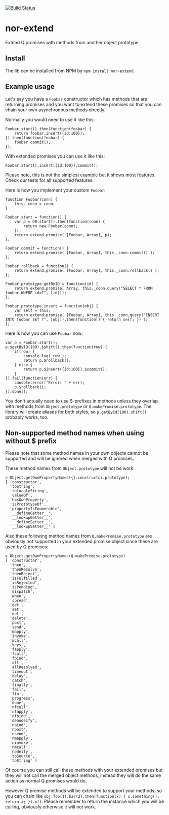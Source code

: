 [![Build Status](https://secure.travis-ci.org/Sendanor/nor-extend.png?branch=master)](http://travis-ci.org/Sendanor/nor-extend)

nor-extend
==========

Extend Q promises with methods from another object prototype.

Install
-------

The lib can be installed from NPM by `npm install nor-extend`.

Example usage
-------------

Let's say you have a `Foobar` constructor which has methods that are 
returning promises and you want to extend these promises so that you can chain 
your own asynchronous methods directly.

Normally you would need to use it like this: 

	Foobar.start().then(function(foobar) {
		return foobar.insert({id:100});
	}).then(function(foobar) {
		foobar.commit();
	});

With extended promises you can use it like this:

	Foobar.start().insert({id:100}).commit();

Please note, this is not the simplest example but it shows most features. Check our tests for all supported features.

Here is how you implement your custom `Foobar`:

	function Foobar(conn) {
		this._conn = conn;
	}
	
	Foobar.start = function() {
		var p = DB.start().then(function(conn) {
			return new Foobar(conn);
		});
		return extend.promise( [Foobar, Array], p);
	};
	
	Foobar.commit = function() {
		return extend.promise( [Foobar, Array], this._conn.commit() );
	};
	
	Foobar.rollback = function() {
		return extend.promise( [Foobar, Array], this._conn.rollback() );
	};
	
	Foobar.prototype.getByID = function(id) {
		return extend.promise( Array, this._conn.query("SELECT * FROM foobar WHERE id=?", [id]));
	};
	
	Foobar.prototype.insert = function(obj) {
		var self = this;
		return extend.promise( [Foobar, Array], this._conn.query("INSERT INTO foobar SET ?", [obj]).then(function() { return self; }) );
	};

Here is how you can use `Foobar` now:

	var p = Foobar.start();
	p.$getByID(100).$shift().then(function(row) {
		if(row) {
			console.log( row );
			return p.$rollback();
		} else {
			return p.$insert({id:100}).$commit();
		}
	}).fail(function(err) {
		console.error('Error: ' + err);
		p.$rollback();
	}).done();

You don't actually need to use $-prefixes in methods unless they overlap with methods from `Object.prototype` or `Q.makePromise.prototype`. The library will create 
aliases for both styles, so `p.getById(100).shift()` probably works, too.

Non-supported method names when using without $ prefix
------------------------------------------------------

Please note that some method names in your own objects cannot be supported and 
will be ignored when merged with Q promises.

These method names from `Object.prototype` will not be work:

	> Object.getOwnPropertyNames({}.constructor.prototype);
	[ 'constructor',
	  'toString',
	  'toLocaleString',
	  'valueOf',
	  'hasOwnProperty',
	  'isPrototypeOf',
	  'propertyIsEnumerable',
	  '__defineGetter__',
	  '__lookupGetter__',
	  '__defineSetter__',
	  '__lookupSetter__' ]

Also these following method names from `Q.makePromise.prototype` are obviously 
not supported in your extended promise object since these are used by Q 
promises:

	> Object.getOwnPropertyNames(Q.makePromise.prototype)
	[ 'constructor',
	  'then',
	  'thenResolve',
	  'thenReject',
	  'isFulfilled',
	  'isRejected',
	  'isPending',
	  'dispatch',
	  'when',
	  'spread',
	  'get',
	  'set',
	  'del',
	  'delete',
	  'post',
	  'send',
	  'mapply',
	  'invoke',
	  'mcall',
	  'keys',
	  'fapply',
	  'fcall',
	  'fbind',
	  'all',
	  'allResolved',
	  'timeout',
	  'delay',
	  'catch',
	  'finally',
	  'fail',
	  'fin',
	  'progress',
	  'done',
	  'nfcall',
	  'nfapply',
	  'nfbind',
	  'denodeify',
	  'nbind',
	  'npost',
	  'nsend',
	  'nmapply',
	  'ninvoke',
	  'nmcall',
	  'nodeify',
	  'toSource',
	  'toString' ]

Of course you can still call these methods with your extended promises but they 
will not call the merged object methods, instead they will do the same action 
as normal Q promises would do.

However Q promise methods will be extended to support your methods, so you can 
chain like `obj.foo(1).bar(2).then(function(x) { x.something(); return x; }).x()`. 
Please remember to return the instance which you will be calling, obviously 
otherwise it will not work.
